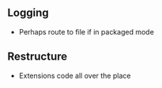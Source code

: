 ## Logging

- Perhaps route to file if in packaged mode

## Restructure

- Extensions code all over the place